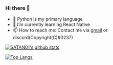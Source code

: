 ### Hi there 👋


- 🔭 Python is my primary language
- 🌱 I’m currently learning React Native
- 📫 How to reach me: Contact me via [gmail](https://mail.google.com/mail/u/0/?fs=1&to=shouryasinha001@gmail.com&su=&tf=cm) or discord(Copyright(C)#0237)

[![SATAN01's github stats](https://github-readme-stats.vercel.app/api?username=SATAN01&count_private=true&show_icons=true&theme=radical&hide_rank=false)](https://github.com/SATAN01/github-readme-stats)

[![Top Langs](https://github-readme-stats.vercel.app/api/top-langs/?username=SATAN01)](https://github.com/SATAN01/github-readme-stats)

